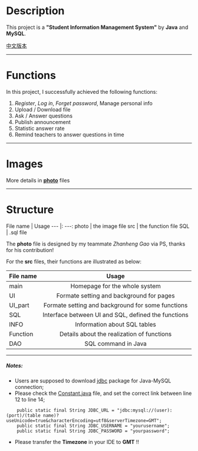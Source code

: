 # Description
This project is a **"Student Information Management System"** by **Java** and **MySQL**.

[中文版本](https://github.com/Kexin-Tang/Student_Info_Sys/blob/master/README.md)

----
# Functions
In this project, I successfully achieved the following functions:

1. *Register*, *Log in*, *Forget password*, Manage personal info
2. Upload / Download file
3. Ask / Answer questions
4. Publish announcement
5. Statistic answer rate
6. Remind teachers to answer questions in time

---
# Images
More details in [**photo**](https://github.com/Kexin-Tang/Student_Info_Sys/tree/master/photo) files

----
# Structure
File name | Usage
---       |: ---:
photo	  | the image file
src       | the function file
SQL       | .sql file

The **photo** file is designed by my teammate *Zhanheng Gao* via PS, thanks for his contribution!

For the **src** files, their functions are illustrated as below:

File name    |    Usage
-------------|:--------:
main         | Homepage for the whole system
UI           | Formate setting and background for pages
UI_part      | Formate setting and background for some functions
SQL          | Interface between UI and SQL, defined the functions
INFO         | Information about SQL tables 
Function     | Details about the realization of functions
DAO          | SQL command in Java



-----
##### Notes:
* Users are supposed to download [jdbc](https://dev.mysql.com/downloads/connector/j/) package for Java-MySQL connection;
* Please check the [Constant.java](https://github.com/Kexin-Tang/Student_Info_Sys/blob/master/src/Function/Constant.java) file, and set the correct link between line 12 to line 14;
```
    public static final String JDBC_URL = "jdbc:mysql://(user):(port)/(table name)?useUnicode=true&characterEncoding=utf8&serverTimezone=GMT";
    public static final String JDBC_USERNAME = "yourusername";
    public static final String JDBC_PASSWORD = "yourpassword";  
```
* Please transfer the **Timezone** in your IDE to **GMT** !!
